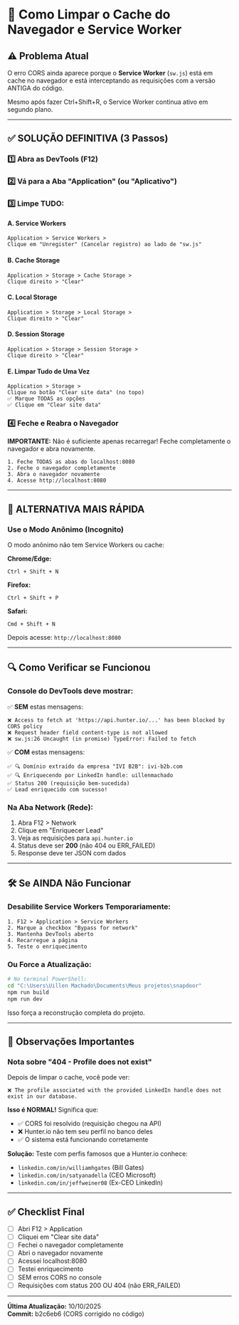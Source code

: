 # 🧹 Como Limpar o Cache do Navegador e Service Worker

## ⚠️ Problema Atual

O erro CORS ainda aparece porque o **Service Worker** (`sw.js`) está em cache no navegador e está interceptando as requisições com a versão ANTIGA do código.

Mesmo após fazer Ctrl+Shift+R, o Service Worker continua ativo em segundo plano.

---

## ✅ SOLUÇÃO DEFINITIVA (3 Passos)

### 1️⃣ Abra as DevTools (F12)

### 2️⃣ Vá para a Aba "Application" (ou "Aplicativo")

### 3️⃣ Limpe TUDO:

#### A. Service Workers
```
Application > Service Workers > 
Clique em "Unregister" (Cancelar registro) ao lado de "sw.js"
```

#### B. Cache Storage
```
Application > Storage > Cache Storage >
Clique direito > "Clear"
```

#### C. Local Storage
```
Application > Storage > Local Storage >
Clique direito > "Clear"
```

#### D. Session Storage
```
Application > Storage > Session Storage >
Clique direito > "Clear"
```

#### E. Limpar Tudo de Uma Vez
```
Application > Storage >
Clique no botão "Clear site data" (no topo)
✅ Marque TODAS as opções
✅ Clique em "Clear site data"
```

### 4️⃣ Feche e Reabra o Navegador

**IMPORTANTE:** Não é suficiente apenas recarregar! Feche completamente o navegador e abra novamente.

```
1. Feche TODAS as abas do localhost:8080
2. Feche o navegador completamente
3. Abra o navegador novamente
4. Acesse http://localhost:8080
```

---

## 🚀 ALTERNATIVA MAIS RÁPIDA

### Use o Modo Anônimo (Incognito)

O modo anônimo não tem Service Workers ou cache:

**Chrome/Edge:**
```
Ctrl + Shift + N
```

**Firefox:**
```
Ctrl + Shift + P
```

**Safari:**
```
Cmd + Shift + N
```

Depois acesse: `http://localhost:8080`

---

## 🔍 Como Verificar se Funcionou

### Console do DevTools deve mostrar:

✅ **SEM** estas mensagens:
```
❌ Access to fetch at 'https://api.hunter.io/...' has been blocked by CORS policy
❌ Request header field content-type is not allowed
❌ sw.js:26 Uncaught (in promise) TypeError: Failed to fetch
```

✅ **COM** estas mensagens:
```
✅ 🔍 Domínio extraído da empresa "IVI B2B": ivi-b2b.com
✅ 🔍 Enriquecendo por LinkedIn handle: uillenmachado
✅ Status 200 (requisição bem-sucedida)
✅ Lead enriquecido com sucesso!
```

### Na Aba Network (Rede):

1. Abra F12 > Network
2. Clique em "Enriquecer Lead"
3. Veja as requisições para `api.hunter.io`
4. Status deve ser **200** (não 404 ou ERR_FAILED)
5. Response deve ter JSON com dados

---

## 🛠️ Se AINDA Não Funcionar

### Desabilite Service Workers Temporariamente:

```
1. F12 > Application > Service Workers
2. Marque a checkbox "Bypass for network"
3. Mantenha DevTools aberto
4. Recarregue a página
5. Teste o enriquecimento
```

### Ou Force a Atualização:

```bash
# No terminal PowerShell:
cd "C:\Users\Uillen Machado\Documents\Meus projetos\snapdoor"
npm run build
npm run dev
```

Isso força a reconstrução completa do projeto.

---

## 📝 Observações Importantes

### Nota sobre "404 - Profile does not exist"

Depois de limpar o cache, você pode ver:
```
❌ The profile associated with the provided LinkedIn handle does not exist in our database.
```

**Isso é NORMAL!** Significa que:
- ✅ CORS foi resolvido (requisição chegou na API)
- ❌ Hunter.io não tem seu perfil no banco deles
- ✅ O sistema está funcionando corretamente

**Solução:** Teste com perfis famosos que a Hunter.io conhece:
- `linkedin.com/in/williamhgates` (Bill Gates)
- `linkedin.com/in/satyanadella` (CEO Microsoft)
- `linkedin.com/in/jeffweiner08` (Ex-CEO LinkedIn)

---

## ✅ Checklist Final

- [ ] Abri F12 > Application
- [ ] Cliquei em "Clear site data"
- [ ] Fechei o navegador completamente
- [ ] Abri o navegador novamente
- [ ] Acessei localhost:8080
- [ ] Testei enriquecimento
- [ ] SEM erros CORS no console
- [ ] Requisições com status 200 OU 404 (não ERR_FAILED)

---

**Última Atualização:** 10/10/2025  
**Commit:** b2c6eb6 (CORS corrigido no código)
